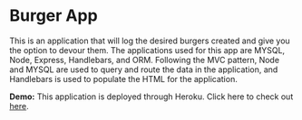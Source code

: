 # Burger App
This is an application that will log the desired burgers created and give you the option to devour them.  The applications used for this app are MYSQL, Node, Express, Handlebars, and ORM.  Following the MVC pattern, Node and MYSQL are used to query and route the data in the application, and Handlebars is used to populate the HTML for the application. 

**Demo:**
This application is deployed through Heroku.  Click here to check out [here](https://agile-taiga-36001.herokuapp.com/).
